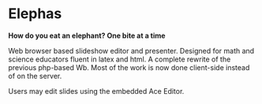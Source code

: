 # Elephas

__How do you eat an elephant? One bite at a time__

Web browser based slideshow editor and presenter. Designed for math and science educators fluent in latex and html.
A complete rewrite of the previous php-based Wb.  Most of the work is now done client-side instead of on the server.  

Users may edit slides using the embedded Ace Editor.
